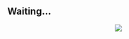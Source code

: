   ## Waiting...
<div align="center">  
  <a>
    <img src="https://github.com/Lttcc/Lttcc.github.io/main/src/block.gif">
  </a>
</div>
